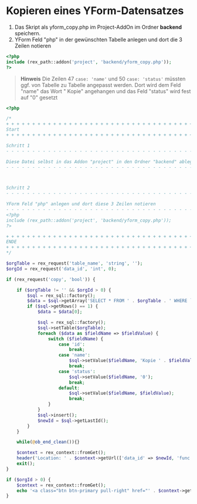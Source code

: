 # Kopieren eines YForm-Datensatzes

1. Das Skript als yform_copy.php im Project-AddOn im Ordner **backend** speichern.
2. YForm Feld "php" in der gewünschten Tabelle anlegen und dort die 3 Zeilen notieren 
```php
<?php
include (rex_path::addon('project', 'backend/yform_copy.php'));
?>
```

> **Hinweis** Die Zeilen 47 `case: 'name'` und 50 `case: 'status'` müssten ggf. von Tabelle zu Tabelle angepasst werden. Dort wird dem Feld "name" das Wort " Kopie" angehangen und das Feld "status" wird fest auf "0" gesetzt

```php
<?php

/*
+ + + + + + + + + + + + + + + + + + + + + + + + + + + + + + + + + + + + + +
Start
+ + + + + + + + + + + + + + + + + + + + + + + + + + + + + + + + + + + + + +

Schritt 1
- - - - - - - - - - - - - - - - - - - - - - - - - - - - - - - - - - - - - - 

Diese Datei selbst in das Addon "project" in den Ordner "backend" ablegen
- - - - - - - - - - - - - - - - - - - - - - - - - - - - - - - - - - - - - - 



Schritt 2
- - - - - - - - - - - - - - - - - - - - - - - - - - - - - - - - - - - - - - 

YForm Feld "php" anlegen und dort diese 3 Zeilen notieren
- - - - - - - - - - - - - - - - - - - - - - - - - - - - - - - - - - - - - - 
<?php
include (rex_path::addon('project', 'backend/yform_copy.php'));
?>

+ + + + + + + + + + + + + + + + + + + + + + + + + + + + + + + + + + + + + +
ENDE
+ + + + + + + + + + + + + + + + + + + + + + + + + + + + + + + + + + + + + +
*/

$orgTable = rex_request('table_name', 'string', '');
$orgId = rex_request('data_id', 'int', 0);

if (rex_request('copy', 'bool')) {

    if ($orgTable != '' && $orgId > 0) {
        $sql = rex_sql::factory();
        $data = $sql->getArray('SELECT * FROM ' . $orgTable . ' WHERE `id` = :id', ['id' => $orgId]);
        if ($sql->getRows() == 1) {
            $data = $data[0];

            $sql = rex_sql::factory();
            $sql->setTable($orgTable);
            foreach ($data as $fieldName => $fieldValue) {
                switch ($fieldName) {
                    case 'id':
                        break;
                    case 'name':
                        $sql->setValue($fieldName, 'Kopie ' . $fieldValue);
                        break;
                    case 'status':
                        $sql->setValue($fieldName, '0');
                        break;
                    default:
                        $sql->setValue($fieldName, $fieldValue);
                        break;
                }
            }
            $sql->insert();
            $newId = $sql->getLastId();
        }
    }

    while(@ob_end_clean()){}

    $context = rex_context::fromGet();
    header('Location: ' . $context->getUrl(['data_id' => $newId, 'func' => 'edit', 'copy' => 0], false));
    exit();
}

if ($orgId > 0) {
    $context = rex_context::fromGet();
    echo '<a class="btn btn-primary pull-right" href="' . $context->getUrl(['copy' => 1]) . '">Datensatz kopieren</a>';
}

```
